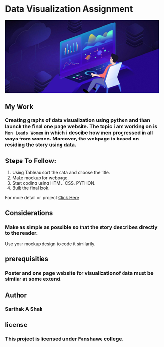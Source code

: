 # Data Visualization Assignment
![visual images](/images/datavisualization.jpg)

## My Work
### Creating graphs of data visualization using python and than launch the final one page website. The topic i am working on is  ````Men Leads Women```` in which i descibe how men progressed in all ways from women. Moreover, the webpage is based on residing the story using data.

## Steps To Follow:
1. Using Tableau sort the data and choose the title.
2. Make mockup for webpage.
3. Start coding using HTML, CSS, PYTHON.
4. Built the final look.

For more detail on project [Click Here ](https://docs.google.com/document/d/1P0IYK4Atj3c8UzFIG-Oym_3JDej8aRX3jJOaRiSQJ-8/edit)


## Considerations
### Make as simple as possible so that the story describes directly to the reader. 
Use your mockup design to code it similarily.

## prerequisities 
### Poster and one page website for visualizationof data must be similar at some extend.

## Author 
### Sarthak A Shah

## license 
### This project is licensed under Fanshawe college. 

